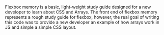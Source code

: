 Flexbox memory is a basic, light-weight study guide designed for a new developer to learn about CSS and Arrays.
The front end of flexbox memory represents a rough study guide for flexbox, however, the real goal of writing this code was to provide a new developer an example of how arrays work in JS and simple a simple CSS layout.
